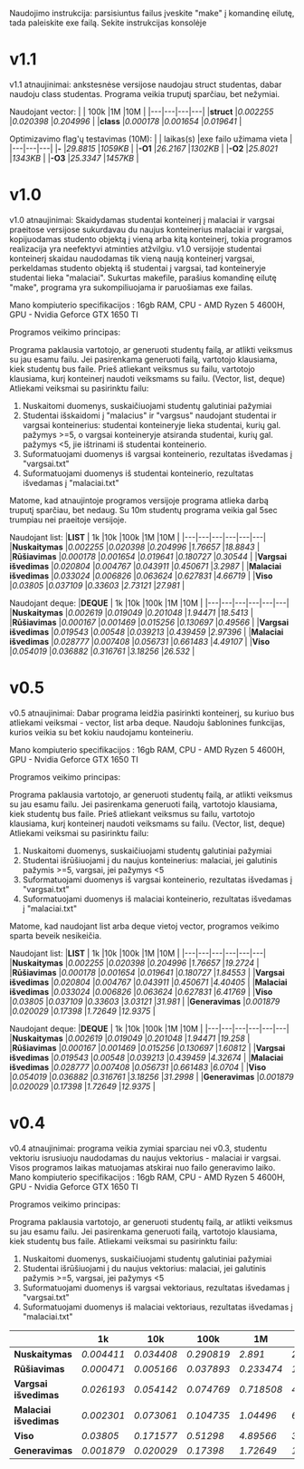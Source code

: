 Naudojimo instrukcija: parsisiuntus failus įveskite "make" į komandinę eilutę, tada paleiskite exe failą. Sekite instrukcijas konsolėje

# v1.1

v1.1 atnaujinimai: ankstesnėse versijose naudojau struct studentas, dabar naudoju class studentas. Programa veikia truputį sparčiau, bet nežymiai.

Naudojant vector:
|   | 100k  |1M   |10M   |
|---|---|---|---|
|**struct**   |_0.002255_   |_0.020398_   |_0.204996_   |
|**class**   |_0.000178_   |_0.001654_   |_0.019641_   |

Optimizavimo flag'ų testavimas (10M):
|   | laikas(s)  |exe failo užimama vieta   |
|---|---|---|
|**-**   |_29.8815_   |_1059KB_   |
|**-O1**   |_26.2167_   |_1302KB_   |
|**-O2**   |_25.8021_   |_1343KB_   |
|**-O3**   |_25.3347_   |_1457KB_   |



# v1.0 

v1.0 atnaujinimai:
Skaidydamas studentai konteinerį į malaciai ir vargsai praeitose versijose sukurdavau du naujus konteinerius malaciai ir vargsai, kopijuodamas studento objektą į vieną arba kitą konteinerį, tokia programos realizacija yra neefektyvi atminties atžvilgiu.
v1.0 versijoje studentai konteinerį skaidau naudodamas tik vieną naują konteinerį vargsai, perkeldamas studento objektą iš studentai į vargsai, tad konteineryje studentai lieka "malaciai".
Sukurtas makefile, parašius komandinę eilutę "make", programa yra sukompiliuojama ir paruošiamas exe failas.

Mano kompiuterio specifikacijos : 16gb RAM, CPU - AMD Ryzen 5 4600H, GPU - Nvidia Geforce GTX 1650 TI

Programos veikimo principas:

Programa paklausia vartotojo, ar generuoti studentų failą, ar atlikti veiksmus su jau esamu failu.
Jei pasirenkama generuoti failą, vartotojo klausiama, kiek studentų bus faile.
Prieš atliekant veiksmus su failu, vartotojo klausiama, kurį konteinerį naudoti veiksmams su failu. (Vector, list, deque)
Atliekami veiksmai su pasirinktu failu:
1) Nuskaitomi duomenys, suskaičiuojami studentų galutiniai pažymiai
2) Studentai išskaidomi į "malacius" ir "vargsus" naudojant studentai ir vargsai konteinerius: studentai konteineryje lieka studentai, kurių gal. pažymys >=5, o vargsai konteineryje atsiranda studentai, kurių gal. pažymys <5, jie ištrinami iš studentai konteinerio.
3) Suformatuojami duomenys iš vargsai konteinerio, rezultatas išvedamas į "vargsai.txt"
4) Suformatuojami duomenys iš studentai konteinerio, rezultatas išvedamas į "malaciai.txt"

Matome, kad atnaujintoje programos versijoje programa atlieka darbą truputį sparčiau, bet nedaug. Su 10m studentų programa veikia gal 5sec trumpiau nei praeitoje versijoje.

Naudojant list:
|**LIST**   | 1k  |10k   |100k   |1M   |10M   |
|---|---|---|---|---|---|
|**Nuskaitymas**   |_0.002255_   |_0.020398_   |_0.204996_   |_1.76657_   |_18.8843_   |
|**Rūšiavimas**   |_0.000178_   |_0.001654_   |_0.019641_   |_0.180727_   |_0.30544_   |
|**Vargsai išvedimas**   |_0.020804_   |_0.004767_   |_0.043911_   |_0.450671_   |_3.2987_   |
|**Malaciai išvedimas**   |_0.033024_   |_0.006826_   |_0.063624_   |_0.627831_   |_4.66719_   |
|**Viso**   |_0.03805_   |_0.037109_   |_0.33603_   |_2.73121_   |_27.981_   |


Naudojant deque:
|**DEQUE**   | 1k  |10k   |100k   |1M   |10M   |
|---|---|---|---|---|---|
|**Nuskaitymas**   |_0.002619_   |_0.019049_   |_0.201048_   |_1.94471_   |_18.5413_   |
|**Rūšiavimas**   |_0.000167_   |_0.001469_   |_0.015256_   |_0.130697_   |_0.49566_   |
|**Vargsai išvedimas**   |_0.019543_   |_0.00548_   |_0.039213_   |_0.439459_   |_2.97396_   |
|**Malaciai išvedimas**   |_0.028777_   |_0.007408_   |_0.056731_   |_0.661483_   |_4.49107_   |
|**Viso**   |_0.054019_   |_0.036882_   |_0.316761_   |_3.18256_   |_26.532_   |

# v0.5

v0.5 atnaujinimai:
Dabar programa leidžia pasirinkti konteinerį, su kuriuo bus atliekami veiksmai - vector, list arba deque.
Naudoju šablonines funkcijas, kurios veikia su bet kokiu naudojamu konteineriu.

Mano kompiuterio specifikacijos : 16gb RAM, CPU - AMD Ryzen 5 4600H, GPU - Nvidia Geforce GTX 1650 TI

Programos veikimo principas:

Programa paklausia vartotojo, ar generuoti studentų failą, ar atlikti veiksmus su jau esamu failu.
Jei pasirenkama generuoti failą, vartotojo klausiama, kiek studentų bus faile.
Prieš atliekant veiksmus su failu, vartotojo klausiama, kurį konteinerį naudoti veiksmams su failu. (Vector, list, deque)
Atliekami veiksmai su pasirinktu failu:
1) Nuskaitomi duomenys, suskaičiuojami studentų galutiniai pažymiai
2) Studentai išrūšiuojami į du naujus konteinerius: malaciai, jei galutinis pažymis >=5, vargsai, jei pažymys <5
3) Suformatuojami duomenys iš vargsai konteinerio, rezultatas išvedamas į "vargsai.txt"
4) Suformatuojami duomenys iš malaciai konteinerio, rezultatas išvedamas į "malaciai.txt"

Matome, kad naudojant list arba deque vietoj vector, programos veikimo sparta beveik nesikeičia.


Naudojant list:
|**LIST**   | 1k  |10k   |100k   |1M   |10M   |
|---|---|---|---|---|---|
|**Nuskaitymas**   |_0.002255_   |_0.020398_   |_0.204996_   |_1.76657_   |_19.2724_   |
|**Rūšiavimas**   |_0.000178_   |_0.001654_   |_0.019641_   |_0.180727_   |_1.84553_   |
|**Vargsai išvedimas**   |_0.020804_   |_0.004767_   |_0.043911_   |_0.450671_   |_4.40405_   |
|**Malaciai išvedimas**   |_0.033024_   |_0.006826_   |_0.063624_   |_0.627831_   |_6.41769_   |
|**Viso**   |_0.03805_   |_0.037109_   |_0.33603_   |_3.03121_   |_31.981_   |
|**Generavimas**   |_0.001879_   |_0.020029_   |_0.17398_   |_1.72649_   |_12.9375_   |

Naudojant deque:
|**DEQUE**   | 1k  |10k   |100k   |1M   |10M   |
|---|---|---|---|---|---|
|**Nuskaitymas**   |_0.002619_   |_0.019049_   |_0.201048_   |_1.94471_   |_19.258_   |
|**Rūšiavimas**   |_0.000167_   |_0.001469_   |_0.015256_   |_0.130697_   |_1.60812_   |
|**Vargsai išvedimas**   |_0.019543_   |_0.00548_   |_0.039213_   |_0.439459_   |_4.32674_   |
|**Malaciai išvedimas**   |_0.028777_   |_0.007408_   |_0.056731_   |_0.661483_   |_6.0704_   |
|**Viso**   |_0.054019_   |_0.036882_   |_0.316761_   |_3.18256_   |_31.2998_   |
|**Generavimas**   |_0.001879_   |_0.020029_   |_0.17398_   |_1.72649_   |_12.9375_   |


# v0.4

v0.4 atnaujinimai:
programa veikia zymiai sparciau nei v0.3, studentu vektoriu isrusiuoju naudodamas du naujus vektorius - malaciai ir vargsai.
Visos programos laikas matuojamas atskirai nuo failo generavimo laiko.
Mano kompiuterio specifikacijos : 16gb RAM, CPU - AMD Ryzen 5 4600H, GPU - Nvidia Geforce GTX 1650 TI

Programos veikimo principas:

Programa paklausia vartotojo, ar generuoti studentų failą, ar atlikti veiksmus su jau esamu failu.
Jei pasirenkama generuoti failą, vartotojo klausiama, kiek studentų bus faile.
Atliekami veiksmai su pasirinktu failu:
1) Nuskaitomi duomenys, suskaičiuojami studentų galutiniai pažymiai
2) Studentai išrūšiuojami į du naujus vektorius: malaciai, jei galutinis pažymis >=5, vargsai, jei pažymys <5
3) Suformatuojami duomenys iš vargsai vektoriaus, rezultatas išvedamas į "vargsai.txt"
4) Suformatuojami duomenys iš malaciai vektoriaus, rezultatas išvedamas į "malaciai.txt"




|   | 1k  |10k   |100k   |1M   |10M   |
|---|---|---|---|---|---|
|**Nuskaitymas**   |_0.004411_   |_0.034408_   |_0.290819_   |_2.891_   |_20.6048_   |
|**Rūšiavimas**   |_0.000471_   |_0.005166_   |_0.037893_   |_0.233474_   |_1.62612_   |
|**Vargsai išvedimas**   |_0.026193_   |_0.054142_   |_0.074769_   |_0.718508_   |_4.06602_   |
|**Malaciai išvedimas**   |_0.002301_   |_0.073061_   |_0.104735_   |_1.04496_   |_6.24776_   |
|**Viso**   |_0.03805_   |_0.171577_   |_0.51298_   |_4.89566_   |_32.5722_   |
|**Generavimas**   |_0.001879_   |_0.020029_   |_0.17398_   |_1.72649_   |_12.9375_   |
